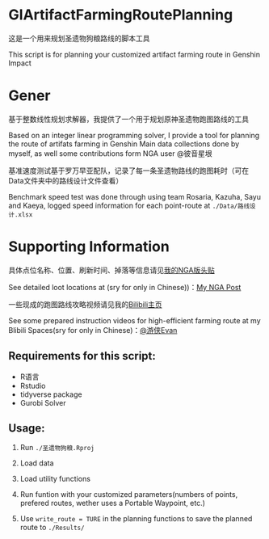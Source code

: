 # GIArtifactFarmingRoutePlanning
这是一个用来规划圣遗物狗粮路线的脚本工具

This script is for planning your customized artifact farming route in Genshin Impact

# Gener
基于整数线性规划求解器，我提供了一个用于规划原神圣遗物跑图路线的工具

Based on an integer linear programming solver, I provide a tool for planning the route of artifats farming in Genshin 
Main data collections done by myself, as well some contributions form NGA user @彼音星垠 

基准速度测试基于罗万早亚配队，记录了每一条圣遗物路线的跑图耗时（可在Data文件夹中的路线设计文件查看）

Benchmark speed test was done through using team Rosaria, Kazuha, Sayu and Kaeya, logged speed information for each point-route at `./Data/路线设计.xlsx`


# Supporting Information
具体点位名称、位置、刷新时间、掉落等信息请见[我的NGA版头贴](https://nga.178.com/read.php?tid=27875210)

See detailed loot locations at (sry for only in Chinese))：[My NGA Post](https://nga.178.com/read.php?tid=27875210)

一些现成的跑图路线攻略视频请见我的[Bilibili主页](https://space.bilibili.com/1897138)

See some prepared instruction videos for high-efficient farming route at my Blibili Spaces(sry for only in Chinese)：[@游侠Evan](https://space.bilibili.com/1897138)

## Requirements for this script:
- R语言
- Rstudio
- tidyverse package
- Gurobi Solver

## Usage:
1. Run `./圣遗物狗粮.Rproj`

2. Load data

3. Load utility functions

4. Run funtion with your customized parameters(numbers of points, prefered routes, wether uses a Portable Waypoint, etc.)

5. Use `write_route = TURE` in the planning functions to save the planned route to `./Results/`
